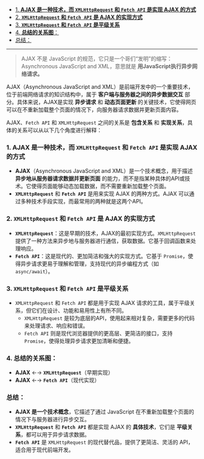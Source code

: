 - [1. **AJAX 是一种技术，而 `XMLHttpRequest` 和 `Fetch API` 是实现 AJAX 的方式**](#1-ajax-是一种技术而-xmlhttprequest-和-fetch-api-是实现-ajax-的方式)
- [2. **`XMLHttpRequest` 和 `Fetch API` 是 AJAX 的实现方式**](#2-xmlhttprequest-和-fetch-api-是-ajax-的实现方式)
- [3. **`XMLHttpRequest` 和 `Fetch API` 是平级关系**](#3-xmlhttprequest-和-fetch-api-是平级关系)
- [4. **总结的关系图**：](#4-总结的关系图)
- [总结：](#总结)
---
> AJAX 不是 JavaScript 的规范，它只是一个哥们“发明”的缩写：Asynchronous JavaScript and XML，意思就是 **用JavaScript执行异步网络请求。**

AJAX（Asynchronous JavaScript and XML）是前端开发中的一个重要技术，位于前端网络请求的知识结构中，属于 **客户端与服务器之间的异步数据交互** 部分。具体来说，AJAX是实现 **异步请求** 和 **动态页面更新** 的关键技术，它使得网页可以在不重新加载整个页面的情况下，向服务器请求数据并更新页面内容。

AJAX、`Fetch API` 和 `XMLHttpRequest` 之间的关系是 **包含关系** 和 **实现关系**，具体的关系可以从以下几个角度进行解释：

### 1. **AJAX 是一种技术，而 `XMLHttpRequest` 和 `Fetch API` 是实现 AJAX 的方式**
   - **AJAX**（Asynchronous JavaScript and XML）是一个技术概念，用于描述 **异步地从服务器请求数据并更新页面** 的能力，而不是指某种具体的API或技术。它使得页面能够动态加载数据，而不需要重新加载整个页面。
   - **`XMLHttpRequest`** 和 **`Fetch API`** 是用来实现 AJAX 的两种方式。AJAX 可以通过多种技术手段实现，而最常用的两种就是这两个API。

### 2. **`XMLHttpRequest` 和 `Fetch API` 是 AJAX 的实现方式**
   - **`XMLHttpRequest`**：这是早期的技术，AJAX的最初实现方式。`XMLHttpRequest` 提供了一种方法来异步地与服务器进行通信，获取数据。它基于回调函数来处理响应。
   - **`Fetch API`**：这是现代的、更加简洁和强大的实现方式。它基于 `Promise`，使得异步请求更易于理解和管理，支持现代的异步编程方式（如 `async/await`）。

### 3. **`XMLHttpRequest` 和 `Fetch API` 是平级关系**
   - `XMLHttpRequest` 和 `Fetch API` 都是用于实现 AJAX 请求的工具，属于平级关系，但它们在设计、功能和易用性上有所不同。
     - `XMLHttpRequest` 是较为底层的API，使用起来相对复杂，需要更多的代码来处理请求、响应和错误。
     - `Fetch API` 则是现代浏览器提供的更高层、更简洁的接口，支持 `Promise`，使得处理异步请求更加清晰和便捷。

### 4. **总结的关系图**：
   - **AJAX** ←→ **`XMLHttpRequest`**（早期实现）  
   - **AJAX** ←→ **`Fetch API`**（现代实现）  

### 总结：
- **AJAX 是一个技术概念**，它描述了通过 JavaScript 在不重新加载整个页面的情况下与服务器进行异步交互。
- **`XMLHttpRequest`** 和 **`Fetch API`** 都是实现 AJAX 的 **具体技术**，它们是 **平级关系**，都可以用于异步请求数据。
- **`Fetch API`** 是 `XMLHttpRequest` 的现代替代品，提供了更简洁、灵活的 API，适合用于现代前端开发。